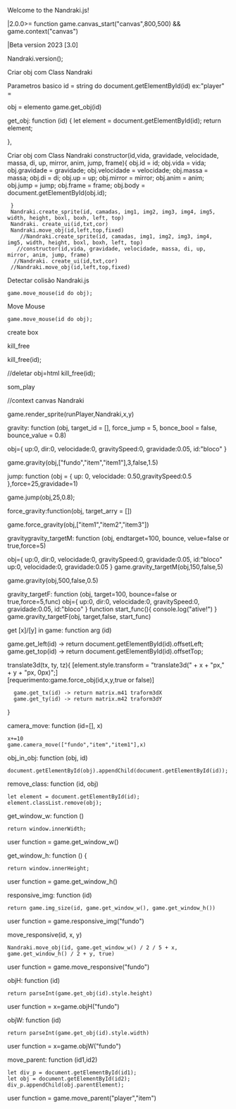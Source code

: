 Welcome to the Nandraki.js!

|2.0.0>= function game.canvas_start("canvas",800,500) && game.context("canvas")

|Beta version 2023 [3.0]

Nandraki.version();

Criar obj com Class Nandraki

Parametros basico id = string do document.getElementById(id) ex:"player" =

obj = elemento game.get_obj(id)

get_obj: function (id) {
	let element = document.getElementById(id);
	return element;

},

Criar obj com Class Nandraki constructor(id,vida, gravidade, velocidade, massa, di, up, mirror, anim, jump, frame){ obj.id = id; obj.vida = vida; obj.gravidade = gravidade; obj.velocidade = velocidade; obj.massa = massa; obj.di = di; obj.up = up; obj.mirror = mirror; obj.anim = anim; obj.jump = jump; obj.frame = frame; obj.body = document.getElementById(obj.id);

     }
     Nandraki.create_sprite(id, camadas, img1, img2, img3, img4, img5, width, height, boxl, boxh, left, top)	
     Nandraki. create_ui(id,txt,cor)
     Nandraki.move_obj(id,left,top,fixed)
        //Nandraki.create_sprite(id, camadas, img1, img2, img3, img4, img5, width, height, boxl, boxh, left, top)	
       //constructor(id,vida, gravidade, velocidade, massa, di, up, mirror, anim, jump, frame)
      //Nandraki. create_ui(id,txt,cor)
     //Nandraki.move_obj(id,left,top,fixed)

Detectar colisão Nandraki.js

	game.move_mouse(id do obj);

Move Mouse

	game.move_mouse(id do obj);

create box

kill_free

  kill_free(id);

//deletar obj=html
  kill_free(id);

som_play

//context canvas Nandraki

game.render_sprite(runPlayer,Nandraki,x,y)	

gravity: function (obj, target_id = [], force_jump = 5, bonce_bool = false, bounce_value = 0.8)

obj={
	up:0,
	dir:0,
	velocidade:0,
	gravitySpeed:0,
	gravidade:0.05,
	id:"bloco"
}

game.gravity(obj,["fundo","item","item1"],3,false,1.5)	

jump: function (obj = { up: 0, velocidade: 0.50,gravitySpeed:0.5 },force=25,gravidade=1)

game.jump(obj,25,0.8);

force_gravity:function(obj, target_arry = [])

 game.force_gravity(obj,["item1","item2","item3"])

gravitygravity_targetM: function (obj, endtarget=100, bounce, velue=false or true,force=5)

obj={
	up:0,
	dir:0,
	velocidade:0,
	gravitySpeed:0,
	gravidade:0.05,
	id:"bloco"
up:0,
velocidade:0,
gravidade:0.05
}
game.gravity_targetM(obj,150,false,5)	

game.gravity(obj,500,false,0.5)

gravity_targetF: function (obj, target=100, bounce=false or true,force=5,func) obj={ up:0, dir:0, velocidade:0, gravitySpeed:0, gravidade:0.05, id:"bloco" } function start_func(){ console.log("ative!") } game.gravity_targetF(obj, target,false, start_func)

get [x]/[y] in game: function arg (id)

  game.get_left(id) -> return document.getElementById(id).offsetLeft;
  game.get_top(id) -> return document.getElementById(id).offsetTop; 
  
  translate3d(tx, ty, tz){
  	  [element.style.transform = "translate3d(" + x + "px," + y + "px, 0px)";]	
	  [requerimento:game.force_obj(id,x,y,true or false)]
	  
	  game.get_tx(id) -> return matrix.m41 traform3dX 
	  game.get_ty(id) -> return matrix.m42 traform3dY 
	  
   }

camera_move: function (id=[], x)

	x+=10
	game.camera_move(["fundo","item","item1"],x)

obj_in_obj: function (obj, id)

    document.getElementById(obj).appendChild(document.getElementById(id));

remove_class: function (id, obj)

    let element = document.getElementById(id);
    element.classList.remove(obj);

get_window_w: function ()

    return window.innerWidth;
user function = game.get_window_w()

get_window_h: function () {

    return window.innerHeight;

user function = game.get_window_h()

responsive_img: function (id)

    return game.img_size(id, game.get_window_w(), game.get_window_h())

user function = game.responsive_img("fundo")

move_responsive(id, x, y)

    Nandraki.move_obj(id, game.get_window_w() / 2 / 5 + x, game.get_window_h() / 2 + y, true)
user function = game.move_responsive("fundo")

objH: function (id)

    return parseInt(game.get_obj(id).style.height) 
user function = x=game.objH("fundo")

objW: function (id)

    return parseInt(game.get_obj(id).style.width)
user function = x=game.objW("fundo")

move_parent: function (id1,id2)

    let div_p = document.getElementById(id1);
    let obj = document.getElementById(id2);
    div_p.appendChild(obj.parentElement);
user function = game.move_parent("player","item")
